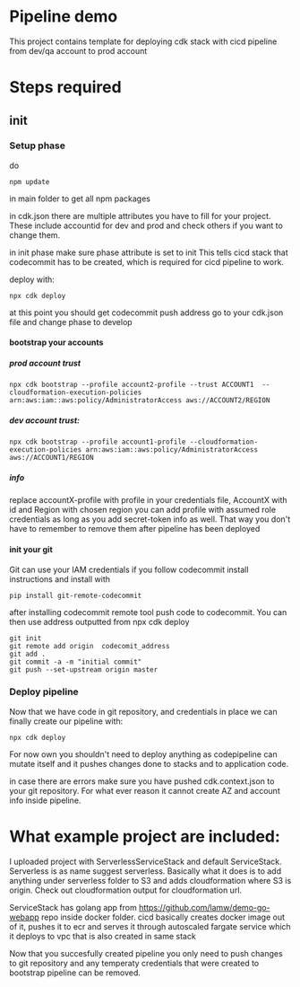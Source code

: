 # Pipeline demo

This project contains template for deploying cdk stack with cicd pipeline from dev/qa account to prod account

# Steps required

## init
### Setup phase

do 
```
npm update 
```
in main folder to get all npm packages

in cdk.json there are multiple attributes you have to fill for your project. These include accountid for dev and prod and check others if you want to change them.

in init phase make sure phase attribute is set to init
This tells cicd stack that codecommit has to be created, which is required for cicd pipeline to work.

deploy with: 
```
npx cdk deploy
```
at this point you should get codecommit push address
go to your cdk.json file and change phase to develop

#### bootstrap your accounts

##### prod account trust
```
npx cdk bootstrap --profile account2-profile --trust ACCOUNT1  --cloudformation-execution-policies arn:aws:iam::aws:policy/AdministratorAccess aws://ACCOUNT2/REGION
```
##### dev account trust:
```
npx cdk bootstrap --profile account1-profile --cloudformation-execution-policies arn:aws:iam::aws:policy/AdministratorAccess aws://ACCOUNT1/REGION
```
##### info
replace accountX-profile with profile in your credentials file, AccountX with id and Region with chosen region
you can add profile with assumed role credentials as long as you add secret-token info as well. That way you don't have to remember to remove them after pipeline has been deployed

#### init your git
Git can use your IAM credentials if you follow codecommit install instructions and install with 
```
pip install git-remote-codecommit
```
after installing codecommit remote tool push code to codecommit. You can then use address  outputted from npx cdk deploy 
```
git init
git remote add origin  codecomit_address
git add .
git commit -a -m "initial commit"
git push --set-upstream origin master
```


### Deploy pipeline
Now that we have code in git repository, and credentials in place we can finally create our pipeline with:
```
npx cdk deploy
```
For now own you shouldn't need to deploy anything as codepipeline can mutate itself and it pushes changes done to stacks and to application code.

in case there are errors make sure you have pushed cdk.context.json to your git repository. For what ever reason it cannot create AZ and account info inside pipeline.



# What example project are included:

I uploaded project with ServerlessServiceStack and default ServiceStack. Serverless is as name suggest serverless. Basically what it does is to add anything under serverless folder to S3 and adds cloudformation where S3 is origin. Check out cloudformation output for cloudformation url.

ServiceStack has golang app from https://github.com/lamw/demo-go-webapp repo inside docker folder. cicd basically creates docker image out of it, pushes it to ecr and serves it through autoscaled fargate service which it deploys to vpc that is also created in same stack


Now that you succesfully created pipeline you only need to push changes to git repository and any temperaty credentials that were created to bootstrap pipeline can be removed.
